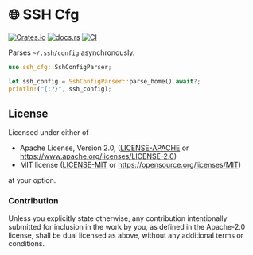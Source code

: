 # 🌐 SSH Cfg

[![Crates.io](https://img.shields.io/crates/v/ssh_cfg.svg)](https://crates.io/crates/ssh_cfg)
[![docs.rs](https://img.shields.io/docsrs/ssh_cfg)](https://docs.rs/ssh_cfg)
[![CI](https://github.com/azriel91/ssh_cfg/workflows/CI/badge.svg)](https://github.com/azriel91/ssh_cfg/actions/workflows/ci.yml)

Parses `~/.ssh/config` asynchronously.

```rust
use ssh_cfg::SshConfigParser;

let ssh_config = SshConfigParser::parse_home().await?;
println!("{:?}", ssh_config);
```

## License

Licensed under either of

* Apache License, Version 2.0, ([LICENSE-APACHE](LICENSE-APACHE) or https://www.apache.org/licenses/LICENSE-2.0)
* MIT license ([LICENSE-MIT](LICENSE-MIT) or https://opensource.org/licenses/MIT)

at your option.

### Contribution

Unless you explicitly state otherwise, any contribution intentionally submitted for inclusion in the work by you, as defined in the Apache-2.0 license, shall be dual licensed as above, without any additional terms or conditions.
